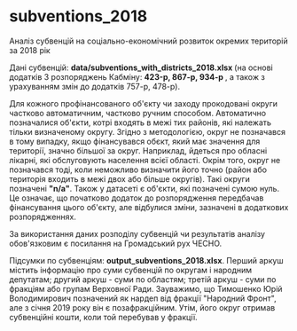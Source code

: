 # subventions_2018
Аналіз субвенцій на соціально-економічний розвиток окремих територій за 2018 рік

Дані субвенцій: <b>data/subventions_with_districts_2018.xlsx </b> (на основі додатків 3 розпоряджень Кабміну: <b>423-p, 867-p, 934-p </b>, а також з урахуванням змін до додатків 757-р, 478-р).

Для кожного профінансованого об'єкту чи заходу прокодовані округи частково автоматичним, частково ручним способом. Автоматично позначалися об'єкти, котрі входять в межі тих районів, які належать тільки визначеному округу. Згідно з методологією, округ не позначався в тому випадку, якщо фінансувався обєкт, який має значення для території, значно більшої за округ. Наприклад, йдеться про обласні лікарні, які обслуговують населення всієї області. Окрім того, округ не позначався тоді, коли неможливо визначити його точно (район або територія входить в межі двох або більше округів). Такі округи позначені <b>"n/a"</b>. Також у датасеті є об'єкти, які позначені сумою нуль. Це означає, що початково додаток до розпорядження передбачав фінансування цього об'єкту, але відбулися зміни, зазначені в додаткових розпорядженнях. 

За використання даних розподілу субвенцій чи результатів аналізу обов'язковим є посилання на Громадський рух ЧЕСНО.

Підсумки по субвенціям: <b>output_subventions_2018.xlsx</b>. Перший аркуш містить інформацію про суми субвенцій по округам і народним депутатам; другий аркуш - суми по областям; третій аркуш - суми по фракціям або групам Верховної Ради. Зауважимо, що Тимошенко Юрій Володимирович  позначений як нардеп від фракції "Народний Фронт", але з січня 2019 року він є позафракційним. Утім, його округ отримав субвенційні кошти, коли той перебував у фракції. 

